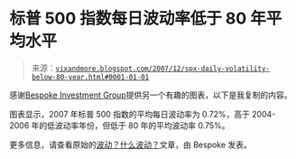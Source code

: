 <!--yml

类别：未分类

日期：2024-05-18 18:49:05

-->

# 标普 500 指数每日波动率低于 80 年平均水平

> 来源：[`vixandmore.blogspot.com/2007/12/spx-daily-volatility-below-80-year.html#0001-01-01`](http://vixandmore.blogspot.com/2007/12/spx-daily-volatility-below-80-year.html#0001-01-01)

感谢[Bespoke Investment Group](http://bespokeinvest.typepad.com/)提供另一个有趣的图表，以下是我复制的内容。

图表显示，2007 年标普 500 指数的平均每日波动率为 0.72%，高于 2004-2006 年的低波动率年份，但低于 80 年的平均波动率 0.75%。

更多信息，请查看原始的[波动？什么波动？](http://bespokeinvest.typepad.com/bespoke/2007/12/volatility-what.html)文章，由 Bespoke 发表。

